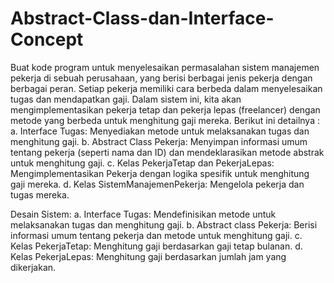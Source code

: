 # Abstract-Class-dan-Interface-Concept

Buat kode program untuk menyelesaikan permasalahan sistem manajemen pekerja di sebuah perusahaan, yang berisi berbagai jenis pekerja dengan berbagai peran. Setiap pekerja memiliki cara berbeda dalam menyelesaikan tugas dan mendapatkan gaji. Dalam sistem ini, kita akan mengimplementasikan pekerja tetap dan pekerja lepas (freelancer) dengan metode yang berbeda untuk menghitung gaji mereka. 
Berikut ini detailnya :
  a. Interface Tugas: Menyediakan metode untuk melaksanakan tugas dan menghitung gaji.
  b. Abstract Class Pekerja: Menyimpan informasi umum tentang pekerja (seperti nama dan ID) dan mendeklarasikan metode abstrak untuk menghitung gaji.
  c. Kelas PekerjaTetap dan PekerjaLepas: Mengimplementasikan Pekerja dengan logika spesifik untuk menghitung gaji mereka.
  d. Kelas SistemManajemenPekerja: Mengelola pekerja dan tugas mereka. 
  
  Desain Sistem:
    a. Interface Tugas: Mendefinisikan metode untuk melaksanakan tugas dan menghitung gaji.
    b. Abstract class Pekerja: Berisi informasi umum tentang pekerja dan metode untuk menghitung gaji.
    c. Kelas PekerjaTetap: Menghitung gaji berdasarkan gaji tetap bulanan.
    d. Kelas PekerjaLepas: Menghitung gaji berdasarkan jumlah jam yang dikerjakan.
